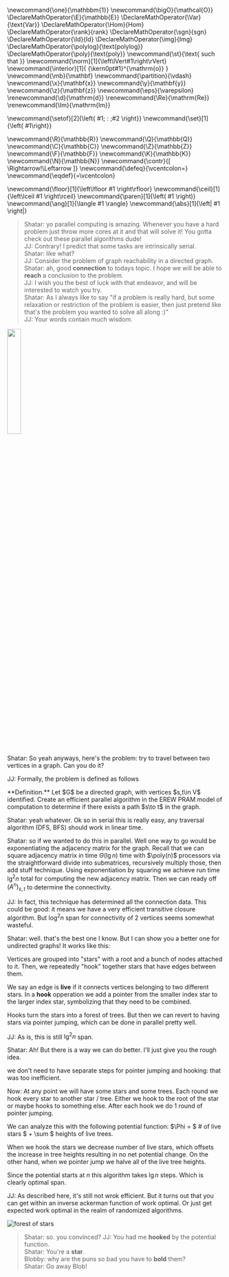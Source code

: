 \newcommand{\one}{\mathbbm{1}}
\newcommand{\bigO}{\mathcal{O}}
\DeclareMathOperator{\E}{\mathbb{E}}
\DeclareMathOperator{\Var}{\text{Var}}
\DeclareMathOperator{\Hom}{Hom}
\DeclareMathOperator{\rank}{rank}
\DeclareMathOperator{\sgn}{sgn}
\DeclareMathOperator{\Id}{Id}
\DeclareMathOperator{\img}{Img}
\DeclareMathOperator{\polylog}{\text{polylog}}
\DeclareMathOperator{\poly}{\text{poly}}
\newcommand{\st}{\text{ such that }}
\newcommand{\norm}[1]{\left\lVert#1\right\rVert}
\newcommand{\interior}[1]{ {\kern0pt#1}^{\mathrm{o}} }
\newcommand{\mb}{\mathbf}
\newcommand{\partition}{\vdash}
\newcommand{\x}{\mathbf{x}}
\newcommand{\y}{\mathbf{y}}
\newcommand{\z}{\mathbf{z}}
\newcommand{\eps}{\varepsilon}
\renewcommand{\d}{\mathrm{d}}
\renewcommand{\Re}{\mathrm{Re}}
\renewcommand{\Im}{\mathrm{Im}}

\newcommand{\setof}[2]{\left\{ #1\; : \;#2 \right\}}
\newcommand{\set}[1]{\left\{ #1\right\}}

\newcommand{\R}{\mathbb{R}}
\newcommand{\Q}{\mathbb{Q}}
\newcommand{\C}{\mathbb{C}}
\newcommand{\Z}{\mathbb{Z}}
\newcommand{\F}{\mathbb{F}}
\newcommand{\K}{\mathbb{K}}
\newcommand{\N}{\mathbb{N}}
\newcommand{\contr}{\[ \Rightarrow\!\Leftarrow \]}
\newcommand{\defeq}{\vcentcolon=}
\newcommand{\eqdef}{=\vcentcolon}

\newcommand{\floor}[1]{\left\lfloor #1 \right\rfloor}
\newcommand{\ceil}[1]{\left\lceil #1 \right\rceil}
\newcommand{\paren}[1]{\left( #1 \right)}
\newcommand{\ang}[1]{\langle #1 \rangle}
\newcommand{\abs}[1]{\left| #1 \right|}

> Shatar: yo parallel computing is amazing. Whenever you have a
hard problem just throw more cores at it and that will solve it!
You gotta check out these parallel algorithms dude! \
> JJ: Contrary! I predict that some tasks are intrinsically serial. \
> Shatar: like what? \
> JJ: Consider the problem of graph reachability in a directed graph. \
> Shatar: ah, good **connection** to todays topic. I hope we will
be able to **reach** a conclusion to the problem. \
> JJ: I wish you the best of luck with that endeavor, and will be
interested to watch you try.  \
> Shatar: As I always like to say "if a problem is really hard,
but some relaxation or restriction of the problem is easier, then
just pretend like that's the problem you wanted to solve all
along :)" \
> JJ: Your words contain much wisdom. 

<img src='../../images/rat.png' width='25%'>

Shatar: 
So yeah anyways, here's the problem: try to travel between two
vertices in a graph. Can you do it?

JJ: Formally, the problem is defined as follows
<div class="defn envbox">**Definition.**
Let $G$ be a directed graph, with vertices $s,t\in V$ identified.
Create an efficient parallel algorithm in the EREW PRAM model of
computation to determine if there exists a path $s\to t$ in the
graph.
</div>

Shatar: yeah whatever. 
Ok so in serial this is really easy, any traversal algorithm
(DFS, BFS) should work in linear time.

Shatar: so if we wanted to do this in parallel. Well one way to
go would be exponentiating the adjacency matrix for the graph.
Recall that we can square adjacency matrix in time $\Theta(\lg
n)$ time with $\poly(n)$ processors via the straightforward
divide into submatrices, recursively multiply those, then add
stuff technique.
Using exponentiation by squaring we achieve run time $\lg^2 n$
total for computing the new adjacency matrix. 
Then we can ready off $(A^n)_{s,t}$ to determine the
connectivity.

JJ: In fact, this technique has determined all the connection
data. This could be good: it means we have a very efficient
transitive closure algorithm. But $\log^2 n$ span for
connectivity of $2$ vertices seems somewhat wasteful.

Shatar: well. that's the best one I know. But I can show you a
better one for undirected graphs! It works like this:

Vertices are grouped into "stars" with a root and a bunch of
nodes attached to it. Then, we repeatedly "hook" together stars
that have edges between them.

We say an edge is **live** if it connects vertices belonging to
two different stars. In a **hook** opperation we add a
pointer from the smaller index star to the larger index star,
symbolizing that they need to be combined.

Hooks turn the stars into a forest of trees. But then we can
revert to having stars via pointer jumping, which can be done in
parallel pretty well.

JJ: As is, this is still $\lg^2 n$ span. 

Shatar: Ah! But there is a way we can do better. I'll just give
you the rough idea.

we don't need to have separate steps for pointer jumping and
hooking: that was too inefficient.

Now: 
At any point we will have some stars and some trees.
Each round we hook every star to another star / tree. Either we
hook to the root of the star or maybe hooks to something else.
After each hook we do $1$ round of pointer jumping. 

We can analyze this with the following potential function:
$\Phi = $ # of live stars $ + \sum $ heights of live trees.

When we hook the stars we decrease number of live stars, which
offsets the increase in tree heights resulting in no net
potential change.
On the other hand, when we pointer jump we halve all of the live
tree heights.

Since the potential starts at $n$ this algorithm takes $\lg n$
steps. Which is clearly optimal span.

JJ: As described here, it's still not wrok efficient. But it
turns out that you can get within an inverse ackerman function of
work optimal. Or just get expected work optimal in the realm of
randomized algorithms. 

![forest of stars](src/images/stars_forest.png)

> Shatar: so. you convinced?
> JJ: You had me **hooked** by the potential function. \
> Shatar: You're a **star**. \
> Blobby: why are the puns so bad you have to **bold** them?\
> Shatar: Go away Blob!



